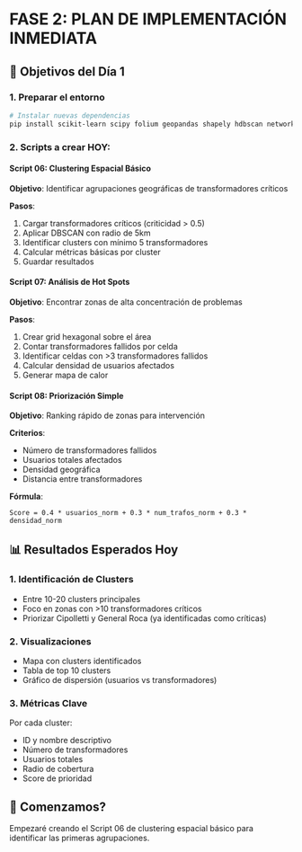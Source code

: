 # FASE 2: PLAN DE IMPLEMENTACIÓN INMEDIATA

## 🎯 Objetivos del Día 1

### 1. Preparar el entorno
```bash
# Instalar nuevas dependencias
pip install scikit-learn scipy folium geopandas shapely hdbscan networkx
```

### 2. Scripts a crear HOY:

#### Script 06: Clustering Espacial Básico
**Objetivo**: Identificar agrupaciones geográficas de transformadores críticos

**Pasos**:
1. Cargar transformadores críticos (criticidad > 0.5)
2. Aplicar DBSCAN con radio de 5km
3. Identificar clusters con mínimo 5 transformadores
4. Calcular métricas básicas por cluster
5. Guardar resultados

#### Script 07: Análisis de Hot Spots
**Objetivo**: Encontrar zonas de alta concentración de problemas

**Pasos**:
1. Crear grid hexagonal sobre el área
2. Contar transformadores fallidos por celda
3. Identificar celdas con >3 transformadores fallidos
4. Calcular densidad de usuarios afectados
5. Generar mapa de calor

#### Script 08: Priorización Simple
**Objetivo**: Ranking rápido de zonas para intervención

**Criterios**:
- Número de transformadores fallidos
- Usuarios totales afectados
- Densidad geográfica
- Distancia entre transformadores

**Fórmula**:
```
Score = 0.4 * usuarios_norm + 0.3 * num_trafos_norm + 0.3 * densidad_norm
```

## 📊 Resultados Esperados Hoy

### 1. Identificación de Clusters
- Entre 10-20 clusters principales
- Foco en zonas con >10 transformadores críticos
- Priorizar Cipolletti y General Roca (ya identificadas como críticas)

### 2. Visualizaciones
- Mapa con clusters identificados
- Tabla de top 10 clusters
- Gráfico de dispersión (usuarios vs transformadores)

### 3. Métricas Clave
Por cada cluster:
- ID y nombre descriptivo
- Número de transformadores
- Usuarios totales
- Radio de cobertura
- Score de prioridad

## 🚀 Comenzamos?

Empezaré creando el Script 06 de clustering espacial básico para identificar las primeras agrupaciones.